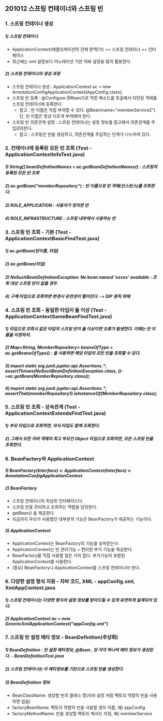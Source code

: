 ## 201012 스프링 컨테이너와 스프링 빈
### 1. 스프링 컨테이너 생성
##### 1) 스프링 컨테이너
* ApplicationContext(애플리케이션의 전체 문맥(?)) == 스프링 컨테이너 == 인터페이스 
* 최근에는 xml 설정보다 어노테이션 기반 자바 설정을 많이 활용한다.
##### 2) 스프링 컨테이너의 생성 과정
* 스프링 컨테이너 생성 : ApplicationContext ac = new AnnotationConfigApplicationContext(AppConfig.class);
* 스프링 빈 등록 : @Configure @Bean으로 적힌 메소드를 호출해서 리턴된 객체를 스프링 컨테이너에 등록한다.
  * 참고 : 빈 이름은 직접 부여할 수 있다. @Bean(name="memberService2"). 단, 빈 이름은 항상 다르게 부여해야 한다.
* 스프링 빈 의존관계 설정 : 스프링 컨테이너는 설정 정보를 참고해서 의존관계를 주입(DI)한다.
  * 참고 : 스프링은 빈을 생성하고, 의존관계를 주입하는 단계가 나누어져 있다. 
### 2. 컨테이너에 등록된 모든 빈 조회 (Test - ApplicationContextInfoTest.java)
##### 1) String[] beanDefinitionNames = ac.getBeanDefinitionNames() : 스프링의 등록된 모든 빈 조회
##### 2) ac.getBean("memberRepository") : 빈 이름으로 빈 객체(인스턴스)를 조회한다.
##### 3) ROLE_APPLICATION : 사용자가 정의한 빈
##### 4) ROLE_INFRASTRUCTURE : 스프링 내부에서 사용하는 빈

### 3. 스프링 빈 조회 - 기본 (Test - ApplicationContextBasicFindTest.java)
##### 1) ac.getBean(빈이름, 타입)
##### 2) ac.getBean(타입)
##### 3) NoSuchBeanDefinitionException: No bean named 'xxxxx' available : 조회 대상 스프링 빈이 없을 경우.
##### 4) 구체 타입으로 조회하면 변경시 유연성이 떨어진다. -> DIP 원칙 위배


### 4. 스프링 빈 조회 - 동일한 타입이 둘 이상 (Test - ApplicationContextSameBeanFindTest.java)
##### 1) 타입으로 조회시 같은 타입의 스프링 빈이 둘 이상이면 오류가 발생한다. 이때는 빈 이름을 지정하자.
##### 2) Map<String, MemberRepository> beansOfType = ac.getBeansOfType() : 을 사용하면 해당 타입의 모든 빈을 조회할 수 있다.
##### 3) import static org.junit.jupiter.api.Assertions.*; assertThrows(NoSuchBeanDefinitionException.class, ()->ac.getBean(MemberRepository.class));
##### 4) import static org.junit.jupiter.api.Assertions.*; assertThat(memberRepository1).isInstanceOf(MemberRepository.class);

### 5. 스프링 빈 조회 - 상속관계 (Test - ApplicationContextExtendsFindTest.java)
##### 1) 부모 타입으로 조회하면, 자식 타입도 함께 조회한다.
##### 2) 그래서 모든 자바 객체의 최고 부모인 Object 타입으로 조회하면, 모든 스프링 빈을 조회한다.

### 6. BeanFactory와 ApplicationContext
##### 1) BeanFactory(Interface) <- ApplicationContext(Interface) <- AnnotationConfigApplicationContext
##### 2) BeanFactory
* 스프링 컨테이너의 최상위 인터페이스다.
* 스프링 빈을 관리하고 조회하는 역할을 담당한다.
* getBean() 을 제공한다.
* 지금까지 우리가 사용했던 대부분의 기능은 BeanFactory가 제공하는 기능이다.
##### 3) ApplicationContext
* ApplicationContext는 BeanFactory의 기능을 상속받는다.
* ApplicationContext는 빈 관리기능 + 편리한 부가 기능을 제공한다.
* BeanFactory를 직접 사용할 일은 거의 없다. 부가기능이 포함된 ApplicationContext를 사용한다.
* (중요) BeanFactory나 ApplicationContext를 스프링 컨테이너라 한다.

### 6. 다양한 설정 형식 지원 - 자바 코드, XML - appConfig.xml, XmlAppContext.java
##### 1) 스프링 컨테이너는 다양한 형식의 설정 정보를 받아드릴 수 있게 유연하게 설계되어 있다.
##### 2) ApplicationContext ac = new GenericXmlApplicationContext("appConfig.xml")

### 7. 스프링 빈 설정 메타 정보 - BeanDefinition(추상화)
##### 1) BeanDefinition : 빈 설정 메타정보, @Bean , <bean> 당 각각 하나씩 메타 정보가 생성된다. - BeanDefinitionTest.java
##### 2) 스프링 컨테이너는 이 메타정보를 기반으로 스프링 빈을 생성한다.
##### 3) BeanDefinition 정보
* BeanClassName: 생성할 빈의 클래스 명(자바 설정 처럼 팩토리 역할의 빈을 사용하면 없음)
* factoryBeanName: 팩토리 역할의 빈을 사용할 경우 이름, 예) appConfig
* factoryMethodName: 빈을 생성할 팩토리 메서드 지정, 예) memberService
